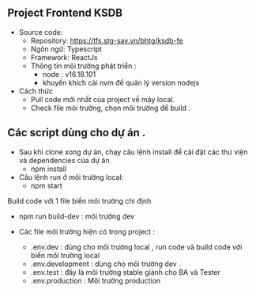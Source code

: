## Project Frontend KSDB

- Source code:
  - Repository: https://tfs.stg-sav.vn/bhtg/ksdb-fe
  - Ngôn ngữ: Typescript
  - Framework: ReactJs
  - Thông tin môi trường phát triển :
    - node : v16.18.101
    - khuyến khích cài nvm để quản lý version nodejs
- Cách thức
  - Pull code mới nhất của project về máy local.
  - Check file môi trường, chọn môi trường để build .

## Các script dùng cho dự án .

- Sau khi clone xong dự án, chạy câu lệnh install để cài đặt các thư viện và dependencies của dự án
  - npm install
- Câu lệnh run ở môi trường local:
  - npm start

Build code với 1 file biến môi trường chi định

- npm run build-dev : môi trường dev

- Các file môi trường hiện có trong project :
  - .env.dev : dùng cho môi trường local , run code và build code với biến môi trường local
  - .env.development : dùng cho môi trường dev .
  - .env.test : đây là môi trường stable giành cho BA và Tester
  - .env.production : Môi trường production
